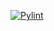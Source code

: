 [![Pylint](https://github.com/masha1224/PythonProject1/actions/workflows/pylint.yml/badge.svg)](https://github.com/masha1224/PythonProject1/actions/workflows/pylint.yml)
